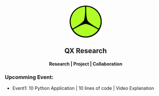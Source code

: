 <p align="center">
 <img width="100px" src="https://github.com/xiaowuc2/xiaowuc2/blob/master/source/r2.png" align="center" alt="GitHub Readme Stats" />
 
 <h2 align="center">QX Research</h2> 
 <h4 align="center">Research | Project | Collaboration </h4> </p>

### Upcomming Event: 

* Event1: 10 Python Application | 10 lines of code | Video Explanation

